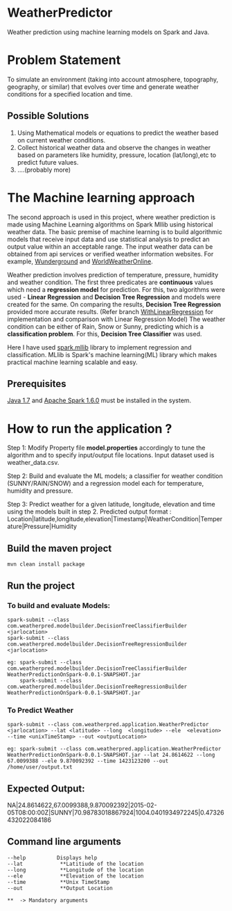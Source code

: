 # WeatherPredictor
Weather prediction using machine learning models on Spark and Java.

# Problem Statement
To simulate an environment (taking into account atmosphere, topography, geography, or similar) that evolves over time and generate weather conditions for a specified location and time.

## Possible Solutions 
1. Using Mathematical models or equations to predict the weather based on current weather conditions.  
2. Collect historical weather data and observe the changes in weather based on parameters like humidity, pressure, location (lat/long),etc to predict future values.
3. ....(probably more)

# The Machine learning approach
The second approach is used in this project, where weather prediction is made using Machine Learning algorithms on Spark Mllib using historical weather data. The basic premise of machine learning is to build algorithmic models that receive input data and use statistical analysis to predict an output value within an acceptable range. The input weather data can be obtained from api services or verified weather information websites. For example, [Wunderground](https://wunderground.com/) and [WorldWeatherOnline](https://developer.worldweatheronline.com/).

Weather prediction involves prediction of temperature, pressure, humidity and weather condition. The first three predicates are **continuous** values which need a **regression model** for prediction. For this, two algorithms were used - **Linear Regression** and **Decision Tree Regression** and models were created for the same. On comparing the results, **Decision Tree Regression** provided more accurate results. (Refer branch [WithLinearRegression](https://github.com/PoornimaTom/WeatherPredictionOnSpark/tree/WithLinearRegression) for implementation and comparison with Linear Regression Model) The weather condition can be either of Rain, Snow or Sunny, predicting which is a **classification problem**. For this, **Decision Tree Classifier** was used. 

Here I have used [spark.mllib](https://spark.apache.org/docs/1.6.0/mllib-guide.html) library to implement regression and classification. MLlib is Spark's machine learning(ML) library which makes practical machine learning scalable and easy.


## Prerequisites
[Java 1.7](https://java.com/en/download/) and [Apache Spark 1.6.0](https://spark.apache.org/releases/spark-release-1-6-0.html) must be installed in the system.

# How to run the application ?
Step 1: Modify Property file **model.properties** accordingly to tune the algorithm and to specify input/output file locations. Input dataset used is weather_data.csv.

Step 2: Build and evaluate the ML models; a classifier for weather condition (SUNNY/RAIN/SNOW) and a regression model each for temperature, humidity and pressure.

Step 3: Predict weather for a given latitude, longitude, elevation and time using the models built in step 2.
Predicted output format : Location|latitude,longitude,elevation|Timestamp|WeatherCondition|Temperature|Pressure|Humidity

## Build the maven project
```
mvn clean install package
```

## Run the project

### To build and evaluate Models:
```
spark-submit --class com.weatherpred.modelbuilder.DecisionTreeClassifierBuilder <jarlocation>
spark-submit --class com.weatherpred.modelbuilder.DecisionTreeRegressionBuilder <jarlocation>

eg: spark-submit --class com.weatherpred.modelbuilder.DecisionTreeClassifierBuilder WeatherPredictionOnSpark-0.0.1-SNAPSHOT.jar
    spark-submit --class com.weatherpred.modelbuilder.DecisionTreeRegressionBuilder WeatherPredictionOnSpark-0.0.1-SNAPSHOT.jar

```

### To Predict Weather

```
spark-submit --class com.weatherpred.application.WeatherPredictor <jarlocation> --lat <latitude> --long  <longitude> --ele  <elevation> --time <unixTimeStamp> --out <outputLocation>

eg: spark-submit --class com.weatherpred.application.WeatherPredictor WeatherPredictionOnSpark-0.0.1-SNAPSHOT.jar --lat 24.8614622 --long 67.0099388 --ele 9.870092392 --time 1423123200 --out /home/user/output.txt
```

## Expected Output:

NA|24.8614622,67.0099388,9.870092392|2015-02-05T08:00:00Z|SUNNY|70.98783018867924|1004.0401934972245|0.47326432022084186


## Command line arguments 

```
--help          Displays help  
--lat            **Latitiude of the location 
--long           **Longitude of the location
--ele            **Elevation of the location 
--time           **Unix TimeStamp
--out            **Output Location

**  -> Mandatory arguments  
